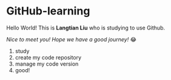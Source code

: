 # GitHub-learning

Hello World! This is **Langtian Liu** who is studying to use Github.

*Nice to meet you! Hope we have a good journey!* 😂

1. study
2. create my code repository
3. manage my code version
4. good!

